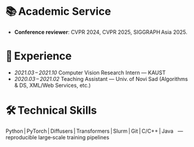 # 📚 Academic Service  
- **Conference reviewer**: CVPR 2024, CVPR 2025, SIGGRAPH Asia 2025. 

# 💼 Experience  
- *2021.03 – 2021.10* Computer Vision Research Intern — KAUST  
- *2020.03 – 2021.02* Teaching Assistant — Univ. of Novi Sad (Algorithms & DS, XML/Web Services, etc.) 

# 🛠 Technical Skills  
Python | PyTorch | Diffusers | Transformers | Slurm | Git | C/C++ | Java   — reproducible large‑scale training pipelines 
